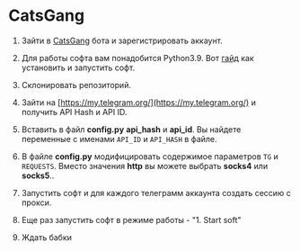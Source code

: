 # CatsGang

1. Зайти в [CatsGang](https://t.me/catsgang_bot/join?startapp=w264gX8XuIzxBdcSyGtM4) бота и зарегистрировать аккаунт. 

2. Для работы софта вам понадобится Python3.9. Вот [гайд](https://telegra.ph/Zapusk-PO-s-pomoshchyu-Python-i-JavaScript-02-20https://telegra.ph/Zapusk-PO-s-pomoshchyu-Python-i-JavaScript-02-20) как установить и запустить софт.

3. Склонировать репозиторий.

4. Зайти на [https://my.telegram.org/](https://my.telegram.org/) и получить API Hash и API ID.

5. Вставить в файл **config.рy** **api_hash** и **api_id**. Вы найдете переменные с именами `API_ID` и `API_HASH` в файле.

6. В файле **config.рy** модифицировать содержимое параметров `TG` и `REQUESTS`. Вместо значения **http** вы можете выбрать **socks4** или **socks5**..

7. Запустить софт и для каждого телеграмм аккаунта создать сессию с прокси. 

8. Еще раз запустить софт в режиме работы - "1. Start soft"

9. Ждать бабки

